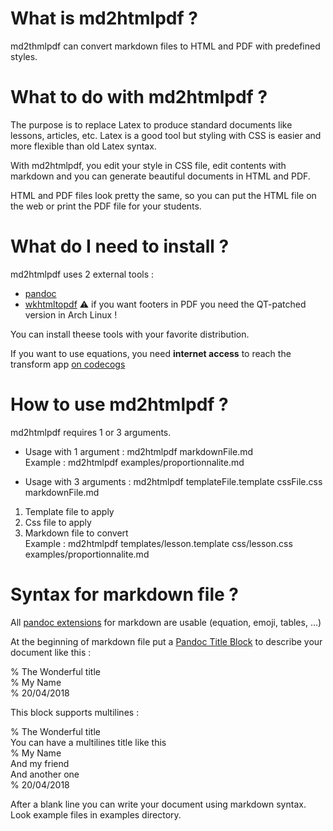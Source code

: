 # What is md2htmlpdf ?
md2thmlpdf can convert markdown files to HTML and PDF with predefined styles.

# What to do with md2htmlpdf ?

The purpose is to replace Latex to produce standard documents like lessons, articles, etc.
Latex is a good tool but styling with CSS is easier and more flexible than old Latex syntax.

With md2htmlpdf, you edit your style in CSS file, edit contents with markdown and you can generate beautiful documents in HTML and PDF.

HTML and PDF files look pretty the same, so you can put the HTML file on the web or print the PDF file for your students.

# What do I need to install ?

md2htmlpdf uses 2 external tools :

 - [pandoc](https://pandoc.org/)
 - [wkhtmltopdf](https://wkhtmltopdf.org/) ⚠️ if you want footers in PDF you need the QT-patched version in Arch Linux !

You can install theese tools with your favorite distribution.

If you want to use equations, you need **internet access** to reach the transform app [on codecogs](http://latex.codecogs.com/svg.latex)

# How to use md2htmlpdf ?

md2htmlpdf requires 1 or 3 arguments.

- Usage with 1 argument : md2htmlpdf markdownFile.md  
Example : md2htmlpdf examples/proportionnalite.md

- Usage with 3 arguments : md2htmlpdf templateFile.template cssFile.css markdownFile.md
1) Template file to apply
2) Css file to apply
3) Markdown file to convert  
Example : md2htmlpdf templates/lesson.template css/lesson.css examples/proportionnalite.md

# Syntax for markdown file ?

All [pandoc extensions](https://pandoc.org/MANUAL.html#pandocs-markdown) for markdown are usable (equation, emoji, tables, ...)

At the beginning of markdown file put a [Pandoc Title Block](https://pandoc.org/MANUAL.html#metadata-blocks) to describe your document like this :

% The Wonderful title  
% My Name  
% 20/04/2018  

This block supports multilines :

% The Wonderful title  
  You can have a multilines title like this  
% My Name  
  And my friend  
  And another one  
% 20/04/2018

After a blank line you can write your document using markdown syntax. Look example files in examples directory.